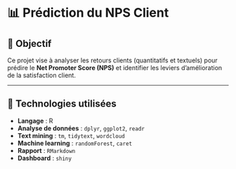# 📊 Prédiction du NPS Client

## 🎯 Objectif

Ce projet vise à analyser les retours clients (quantitatifs et textuels) pour prédire le **Net Promoter Score (NPS)** et identifier les leviers d’amélioration de la satisfaction client.

---

## 🧰 Technologies utilisées

- **Langage** : R
- **Analyse de données** : `dplyr`, `ggplot2`, `readr`
- **Text mining** : `tm`, `tidytext`, `wordcloud`
- **Machine learning** : `randomForest`, `caret`
- **Rapport** : `RMarkdown`
- **Dashboard** : `shiny`
